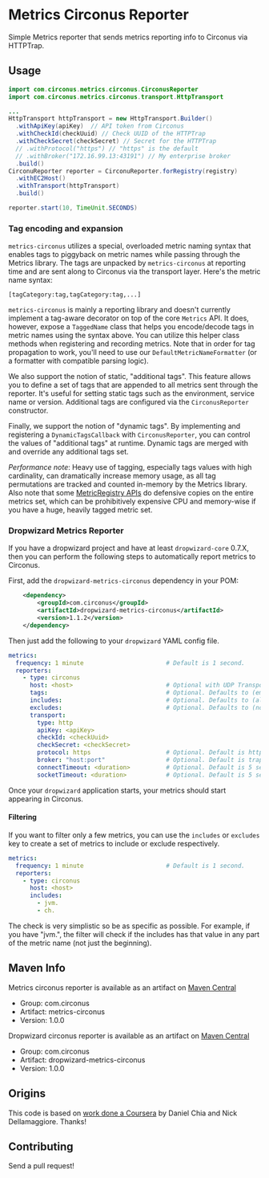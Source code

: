 # Metrics Circonus Reporter

Simple Metrics reporter that sends metrics reporting info to Circonus via HTTPTrap.

## Usage

~~~java
import com.circonus.metrics.circonus.CirconusReporter
import com.circonus.metrics.circonus.transport.HttpTransport

...
HttpTransport httpTransport = new HttpTransport.Builder()
  .withApiKey(apiKey)  // API token from Circonus
  .withCheckId(checkUuid) // Check UUID of the HTTPTrap
  .withCheckSecret(checkSecret) // Secret for the HTTPTrap
  // .withProtocol("https") // "https" is the default
  // .withBroker("172.16.99.13:43191") // My enterprise broker
  .build()
CirconuReporter reporter = CirconuReporter.forRegistry(registry)
  .withEC2Host()
  .withTransport(httpTransport)
  .build()

reporter.start(10, TimeUnit.SECONDS)
~~~

### Tag encoding and expansion

`metrics-circonus` utilizes a special, overloaded metric naming syntax that
enables tags to piggyback on metric names while passing through the Metrics
library. The tags are unpacked by `metrics-circonus` at reporting time and
are sent along to Circonus via the transport layer. Here's the metric name syntax:

`[tagCategory:tag,tagCategory:tag,...]`

`metrics-circonus` is mainly a reporting library and doesn't currently 
implement a tag-aware decorator on top of the core `Metrics` API. It
does, however, expose a `TaggedName` class that helps you encode/decode tags in 
metric names using the syntax above. You can utilize this helper class
methods when registering and recording metrics. Note that in order for tag
propagation to work, you'll need to use our `DefaultMetricNameFormatter` 
(or a formatter with compatible parsing logic).

We also support the notion of static, "additional tags". This feature allows 
you to define a set of tags that are appended to all metrics sent through 
the reporter. It's useful for setting static tags such as the 
environment, service name or version. Additional tags are configured via 
the `CirconusReporter` constructor. 

Finally, we support the notion of "dynamic tags". By implementing and 
registering a `DynamicTagsCallback` with `CirconusReporter`, you can control
the values of "additional tags" at runtime. Dynamic tags are merged with 
and override any additional tags set.

*Performance note*: Heavy use of tagging, especially tags values with high 
cardinality, can dramatically increase memory usage, as all tag permutations
are tracked and counted in-memory by the Metrics library. Also note that some
[MetricRegistry APIs](https://github.com/dropwizard/metrics/blob/master/metrics-core/src/main/java/io/dropwizard/metrics/MetricRegistry.java#L376)
do defensive copies on the entire metrics set, which can be prohibitively 
expensive CPU and memory-wise if you have a huge, heavily tagged metric set.

### Dropwizard Metrics Reporter

If you have a dropwizard project and have at least `dropwizard-core` 0.7.X, 
then you can perform the following steps to automatically report metrics to
Circonus.

First, add the `dropwizard-metrics-circonus` dependency in your POM:

~~~xml    
    <dependency>
        <groupId>com.circonus</groupId>
        <artifactId>dropwizard-metrics-circonus</artifactId>
        <version>1.1.2</version>
    </dependency>
~~~

Then just add the following to your `dropwizard` YAML config file.

~~~yaml
metrics:
  frequency: 1 minute                       # Default is 1 second.
  reporters:
    - type: circonus
      host: <host>                          # Optional with UDP Transport
      tags:                                 # Optional. Defaults to (empty)
      includes:                             # Optional. Defaults to (all).
      excludes:                             # Optional. Defaults to (none).
      transport:
        type: http
        apiKey: <apiKey>
        checkId: <checkUuid>
        checkSecret: <checkSecret>
        protocol: https                     # Optional. Default is https
        broker: "host:port"                 # Optional. Default is trap.noit.circonus.net:443
        connectTimeout: <duration>          # Optional. Default is 5 seconds
        socketTimeout: <duration>           # Optional. Default is 5 seconds
~~~

Once your `dropwizard` application starts, your metrics should start appearing
in Circonus.

#### Filtering

If you want to filter only a few metrics, you can use the `includes` or 
`excludes` key to create a set of metrics to include or exclude respectively.

~~~yaml
metrics:
  frequency: 1 minute                       # Default is 1 second.
  reporters:
    - type: circonus
      host: <host>
      includes:
        - jvm.
        - ch.
~~~

The check is very simplistic so be as specific as possible. For example, if 
you have "jvm.", the filter will check if the includes has that value in any 
part of the metric name (not just the beginning).

## Maven Info

Metrics circonus reporter is available as an artifact on
[Maven Central](http://search.maven.org/#search%7Cga%7C1%7Cg%3A%22com.circonus%22%20AND%20a%3A%22metrics-circonus%22)

* Group: com.circonus
* Artifact: metrics-circonus
* Version: 1.0.0

Dropwizard circonus reporter is available as an artifact on
[Maven Central](http://search.maven.org/#search%7Cga%7C1%7Cg%3A%22com.circonus%22%20AND%20a%3A%22dropwizard-metrics-circonus%22)

* Group: com.circonus
* Artifact: dropwizard-metrics-circonus
* Version: 1.0.0

## Origins

This code is based on [work done a Coursera](https://github.com/coursera/metrics-datadog)
by Daniel Chia and Nick Dellamaggiore.  Thanks!

## Contributing

Send a pull request!
